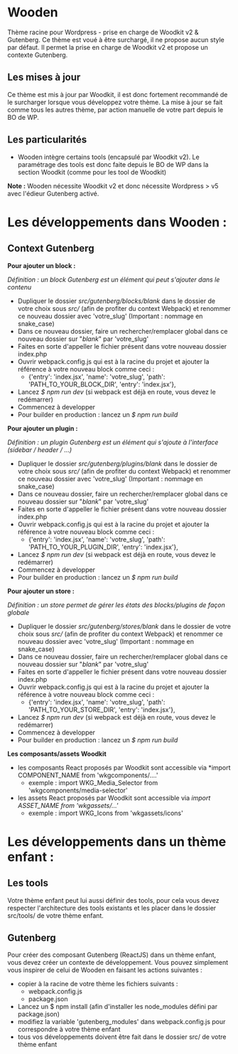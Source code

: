 # Wooden

Thème racine pour Wordpress - prise en charge de Woodkit v2 & Gutenberg.
Ce thème est voué à être surchargé, il ne propose aucun style par défaut. Il permet la prise en charge de Woodkit v2 et propose un contexte Gutenberg.

## Les mises à jour

Ce thème est mis à jour par Woodkit, il est donc fortement recommandé de le surcharger lorsque vous développez votre thème.
La mise à jour se fait comme tous les autres thème, par action manuelle de votre part depuis le BO de WP.

## Les particularités

* Wooden intègre certains tools (encapsulé par Woodkit v2). Le paramétrage des tools est donc faite depuis le BO de WP dans la section Woodkit (comme pour les tool de Woodkit)

**Note :** Wooden nécessite Woodkit v2 et donc nécessite Wordpress > v5 avec l'édieur Gutenberg activé.
  

# Les développements dans Wooden : 

## Context Gutenberg

**Pour ajouter un block :**

*Définition : un block Gutenberg est un élément qui peut s'ajouter dans le contenu*

* Dupliquer le dossier *src/gutenberg/blocks/_blank_* dans le dossier de votre choix sous *src/* (afin de profiter du context Webpack) et renommer ce nouveau dossier avec 'votre_slug' (Important : nommage en snake_case)
* Dans ce nouveau dossier, faire un rechercher/remplacer global dans ce nouveau dossier sur "_blank_" par 'votre_slug'
* Faites en sorte d'appeller le fichier présent dans votre nouveau dossier index.php
* Ouvrir webpack.config.js qui est à la racine du projet et ajouter la référence à votre nouveau block comme ceci : 
  * {'entry': 'index.jsx', 'name': 'votre_slug', 'path': 'PATH_TO_YOUR_BLOCK_DIR', 'entry': 'index.jsx'},
* Lancez *$ npm run dev* (si webpack est déjà en route, vous devez le redémarrer)
* Commencez à developper
* Pour builder en production : lancez un *$ npm run build*

**Pour ajouter un plugin :**

*Définition : un plugin Gutenberg est un élément qui s'ajoute à l'interface (sidebar / header / ...)*

* Dupliquer le dossier *src/gutenberg/plugins/_blank_* dans le dossier de votre choix sous *src/* (afin de profiter du context Webpack) et renommer ce nouveau dossier avec 'votre_slug' (Important : nommage en snake_case)
* Dans ce nouveau dossier, faire un rechercher/remplacer global dans ce nouveau dossier sur "_blank_" par 'votre_slug'
* Faites en sorte d'appeller le fichier présent dans votre nouveau dossier index.php
* Ouvrir webpack.config.js qui est à la racine du projet et ajouter la référence à votre nouveau block comme ceci : 
  * {'entry': 'index.jsx', 'name': 'votre_slug', 'path': 'PATH_TO_YOUR_PLUGIN_DIR', 'entry': 'index.jsx'},
* Lancez *$ npm run dev* (si webpack est déjà en route, vous devez le redémarrer)
* Commencez à developper
* Pour builder en production : lancez un *$ npm run build*

**Pour ajouter un store :**

*Définition : un store permet de gérer les états des blocks/plugins de façon globale*

* Dupliquer le dossier *src/gutenberg/stores/_blank_* dans le dossier de votre choix sous *src/* (afin de profiter du context Webpack) et renommer ce nouveau dossier avec 'votre_slug' (Important : nommage en snake_case)
* Dans ce nouveau dossier, faire un rechercher/remplacer global dans ce nouveau dossier sur "_blank_" par 'votre_slug'
* Faites en sorte d'appeller le fichier présent dans votre nouveau dossier index.php
* Ouvrir webpack.config.js qui est à la racine du projet et ajouter la référence à votre nouveau block comme ceci : 
  * {'entry': 'index.jsx', 'name': 'votre_slug', 'path': 'PATH_TO_YOUR_STORE_DIR', 'entry': 'index.jsx'},
* Lancez *$ npm run dev* (si webpack est déjà en route, vous devez le redémarrer)
* Commencez à developper
* Pour builder en production : lancez un *$ npm run build*

**Les composants/assets Woodkit**

* les composants React proposés par Woodkit sont accessible via *import COMPONENT_NAME from 'wkgcomponents/....'
  * exemple : import WKG_Media_Selector from 'wkgcomponents/media-selector'
* les assets React proposés par Woodkit sont accessible via *import ASSET_NAME  from 'wkgassets/...'*
  * exemple : import WKG_Icons from 'wkgassets/icons'


# Les développements dans un thème enfant : 

## Les tools

Votre thème enfant peut lui aussi définir des tools, pour cela vous devez respecter l'architecture des tools existants et les placer dans le dossier src/tools/ de votre thème enfant.

## Gutenberg

Pour créer des composant Gutenberg (ReactJS) dans un thème enfant, vous devez créer un contexte de développement. Vous pouvez simplement vous inspirer de celui de Wooden en faisant les actions suivantes : 
* copier à la racine de votre thème les fichiers suivants : 
  * webpack.config.js
  * package.json
* Lancez un $ npm install (afin d'installer les node_modules défini par package.json)
* modifiez la variable 'gutenberg_modules' dans webpack.config.js pour correspondre à votre thème enfant
* tous vos développements doivent être fait dans le dossier src/ de votre thème enfant
